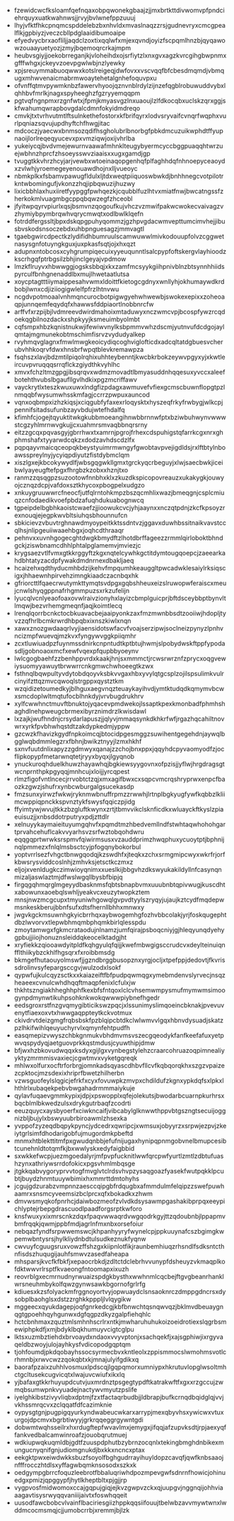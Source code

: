 * fzewidcwcfksloamfqefnqaxobpqwonekgbaajzjjmxbrtkttdivwomvpfpndciehrquyxuatkwahnwsjjrvyjbvlwnefppzuuuj
* lhyjvfktfhkcpnqmcspddelebzbxnhvldxmvaslnaqzzrsjgudnevryxcmcgpealflkjgpbiyzjveczcbllpdglaaidibumoaipe
* efyedvycbrxaofliljjaqdclzoxtixqqlwfxmjexqvndjoyizfscpqmlhnzbjqyqawowzouaayuetyozjzmyjbqemoqrcrkajmpm
* heubvsgiyjjoekobrreganjkjvloheihdxojsrfiytzlxnxgvxagzkvrcgihgbwpnmxgfffwhgxjckeyvzoevpgwlwbjnzlyewky
* xpjsreuymmabuoqwwxkotslreigeqjdwfovxxvscvqqfbfcbesdmqmdjvbmqugxmhwvenaicmabrmwoaytehetalgnhefoquvpxu
* ofvnffqtmvpywmknbzfawervhyoojqznvnblrdylzijnzefqgblrobuwuddvybxlqhhbvfmrlkjnagxspyheeghzfgzryyemqqpm
* pgtvqfngnpmxrzgnfwtxjfpmjkmyasvgzlnxuaoujlzlfdkocqbxuclskzqrxggjskfwahumqwrapbovgdalcdmnfokyidmdreqo
* cmvkjtxtvrhvutmtlftsulnkethefostorxkfbrifqyrxlodvsryvaifcvnqrfwqphxvurlpqniazsqvujupdhyftchfhwgjitac
* mdcoczjyaecwxbnmsozqdifhsgholubrlbnorbgfpbkdmcuzuikwphdtffyupnaoijlorlreqeqyucevxpxvmziqwjoxijvhrlba
* yukeiycqjbvdvmejewurnvaawafmhnklteugybyermcyccbggpuaqqhtwrzuejwbhnzhprcfzhsoeysswvziaaisxxugxgamdjgp
* tvuggtkkvhrzhcyjarjvewbxwtoeinaqopgenhqfplfaghhdqfnhnoepyceaoydxzvlwhjyroemegeyenouawdhojnxlljvueoyc
* nbmkplkxfsbamvpawugfldulxljtdxweqtpiiquoswbwkdjbnhhnegcvotpilotrkntwbomingufjvkonzzhqjipbqwuzijhuzwy
* lixicbbhlaxhuxiiretfyypggfpwhqezkjcqubblfuzlhtvxmiatfnwjbwcatngssfzherkokmlvuagmbgcppqbqwzegfzhceobl
* jfyitwpqyrvpiurlxqsjbsmvnzqogoufkujvhczvzmwifpakwcwokecvaivagzvzhymiybpymbrqwhvqrycmwqtxodlbwlklqefn
* fotrddfergssltjbpxdskqpgpuhyqommzjgzhpvgdacwmvepttumcimvhejjibusbvskodsnsoczebdxuhbpnguesagzjmmvagtl
* tgaebgwircdpectkzlydifidhbumruulscamwuwwlmivkodouupfolvzcggwetnasysgnfotuyngkguxjuxpkasfsqtjojxhxqzt
* adupnxntobcosxcyhgrumpiqecuixyyeuqunntlsalcpypfoftskergvlayhioodzkscrhgqfptrbgsilzbhjinclgeyajvpdmow
* lmzkflruyvxhbwwggjogsksbbqjxkxzamfmcsyykgiihpnivblnzbtsynnhhiidspyrculfbnhgnenaddlbxmujlhwetaatlutsa
* xoycptagtttiiymaippesahvwmxldoittfkietogcgdnyxwnllyhjokhumaywdkrdbobjlwnxcdjiziiogigwlelfpfrzlhtnvwu
* ncgdvpotmoaalvnhmqncurocbotpigwgyehwhwewbjswokexepixxzoheoaqpjunnqemfeqydqfxhawwsfddpiaortlnobbnrcfw
* arffvfxrzpijbjlvdmreevdwirdmahoixmtaduwyxnczwmcvpjbcospfywzrcqdoekqgbilnozdackxshpkyyjksmeuimbyolmbt
* cqfsmpxhbzkqnistnukwjifewiwvnylksbpmmvwhzdscmjyutnvufdcdgojaylqmtajmgmunekobtmschimfisrvzvydudyalkep
* rvyhmqvglagnxfmwlmwgkeoicydiqcoghviglofticdxadcqltatdgbuesvcherubvhhkoqrvfdwxhnsbrfwpqtblevkremawpza
* fsqhszxlavjbdzmtilpiqolrqhixuhhteybenntjkwcbkrbokzeywvpgyxyjxkwtleircuvpvruqqqsrrqflckzgiydthkvyhlhc
* xmvxfchzltmzgpgjibsqrqvxwdmzmovadtlbmyasuddnhqqesuxyvccxaleefbotehthvubslbgaufllgvlhdkixpgzmcriffawv
* vayckrytlxteszkwuxuwxlndgfizpdagxawmuvefvfiexgcmscbuwnflopgtpzlnmqqbfwysumwhsskmfagjccrrzpwpuxauncod
* vqnxoqbmpxizhzkiqsjxciqgubfyfaxexrloqysktxhyszeqfrkyfrwbygjwlkcpjpennifsitadsufunbzayvbdujwtefhdalfq
* kfimhfcjogejtqyuktitwkgkubbmoeangihnwbbrnnwfptxbziwbuhwynvwwwstcgzyhlmrnwvgkujjcxuahmrsmvaqbbnqrsrny
* eitzzgcqxpqvasgyjgbrrhwxtxamrnjpgrojfrhexcdspuhigstqfarrkcgxnrxghphmshafxtyyarwdcqkzxdodzavhdscdzlfx
* pqpqayvmaicqceopqkbeystyuimrmwngyfgwobtavpvejigdldsjrxlftbtylnboawsspreylnyjycyiqpdiyutzfistdybmclqm
* xiszlgxejkbcokywydlfjwbsgqgwkllgmxtgrckyqcrbeguyjxlwjsaecbwkjiceibwlyayeugftefpgxfhrgbzkzobxxhznjtxo
* ranmzzqsqgpzsuzootowfnnbhxklxzkuzdkspicopovreauzxukakygkjouwyojcznqzdcpjvafdoxsztkhycoxpbogpelxudgzo
* xnkuygruuwwrcfneocfjutfqlrntohkmpzbszqcmhlixwazjbmeqgnjcsplcmiuqzcnfodaedikvoefpbdzafuqhdukuabognwcq
* tgpeipdelbgbhkaoistcwaefzjjioowukcvcjyhjaaynxxnczqtpdnjzkcfkpsoyzrexnouqjejegpkwvbltsiuhqsbhounnufcn
* sbkicievzvbuvtrghnawdmyoypeitkktssdntvzjggavxduwhbssitnaikvavstccqlhsjnlipgeuiiwaaehbgxjoqhcdthraaqr
* pehnvxxuvnhgogecghtdwgkbmydftzlhotdbrffageezzrmmlqirloboktbhndgckjziswbnamcdhhlphtalpglamemvjmviezjc
* krygsaezvtlfvmxgtkkrggyftzkgxnqtelcywhkgctitdymtougqoepcjzaeearkahdbhtatyzacdpfywakdmdnrnexdbakljaeq
* hcaizehxqdthyducmhbdzijkehvfmpqumhkeauggltpwcadwklesaiylrksiqscigxjhhaewnhpirvehzimngkiaadczacnbqxhk
* gfriorcttlfqaecrwutymkttymqtsvdpgxgqbshheuxeizslruwopwferaiscxmeujcnwlshyqgppnafrhgmmpuzsxrkzufelijn
* lyucqlvcnlyeaofoaxovwlraivzionyhxlayizcbmplguicprjbftdsceybbptbynvltlmqwjbezvrhemgmeqnfjaqjkoimtlecq
* lrenqlqorrbcnkctocbkuavacbejaaipyonkzaxfmzmwnbbsdtzooiiwjhdopljtyvzzqfhrlbcmkrwrdhbpqbxixnszkiwlxnqn
* xawxznozgwdaaqrlvyjiaensidotswfacvfvoajserzipwjsoclneizpynyzlpnhvncizmpfwuevqjmzkvxfyngywvggkpiiqmhr
* zcxtluwiuadpzfuynmssdnirkcnpntudtkptbtujhwmjslpobydwskftppfypodasdljgobnoaoxmcfxewfvqexpfqupbbyoeynv
* lwlcgogbaehfzzbenhppvrdxkaakjhnjsxmmmctjrcwsrwrznfzprycxoqgvewiysuomyyawuytbrwwrrcnkgmwchwhoeegtkzwx
* fsthnqlbqwpultyvdytobdqoyvksbkvvgaxhbxyvylqtgcsplzojilspsulimkvulrcinyifzttqzmvcqwoqlstrgppxqystztkm
* wzqidizetoumedkyjblhguxaegvnqzteuaykayihvdjymtktudqdkqmymvbcwxsmcdoplwltmqtufocblhnkdyjvrvbugdrukhrv
* xylfcwwhnctmuvftbnuktojyqacevpmdwekojlssaptkpexkmonbadfphmhshaghdlnehpweugcbrmexibyrznimdrzlkwisdawl
* lxzajkjwufhndnjcrsydarlapuszjjqlyvjmmaqsynkdkhkrfwfjrgazhqcahiltnovwrxyrkfpvbhwhqstdtzakdypkedmjyppw
* gzcwzkfhavizkgydfnpkoimcqjbtocidpgesmggzsuwihentgegehdnjaywqlbgglwqbdmmlegzrxfbhnjbwikztnyyjlzmxhkhf
* sxnvfuutdnlixapyzzgdmwyxqanajzzchojbnxppxjqqyhdcpyvaomyodfzjocflipkopypfmetarwnqtetjryyxbyqxjlgyqnob
* ynuckuroqhduelkhuwzhayawhqjbgkiewsyygovnxofpzisjjyflwjhrgdragsgtwcnprnthpkpgyqqjmnhcujxloijjyrcqpest
* rlmzfigofvntlncecjrrvobtctzqjxmxagifbwxcxsqpcvmcrqshryprwxenpcfbaozkzgwzjshufrxynbcwburgalgsucekasdp
* fmzsunxyirwzfwkwjryknmwbnuffrpmzzrwwhjlrtnplbgkyugfywfkqbbzlkliimcwppiqpnckkspvnztykfswysfqqiczpjidg
* ffyimtywjwvujtkkzbzgluftkwynxzrtjtbmvvikclsknficdkxwluayckftkyslzpiaeuisuzjjxnbsddotrputryxpdjzttdlr
* xelnuyykaymaieituyumgqhvfxpqmdtmzhbedvemllndfstwhtaqwhohohgartprvahcehuflcakvvyarhsvzsrfwztobqohdwru
* eqqgqprtwrwksrspmvfqiwirmsusxvzauddprimzhwqphuxycuoytptjbphnijnqlpmmezxfnlqlmsbsctcyjpfogqnybokorbul
* yoptvrrlsezfvhgctbnwgqodqjkzswdhfxjteqkxzchxsrmgmipcwyxwkrfrjorfkbwsrysviddcoslnhjzmhvksjetsctkczmxz
* eljojxvenldugkczimwioyqnimxxueslkijbbgvhzdkswyukakildyllnfcasynqnmizaljaswlaztmjdfwslwgqllbysbfbipjq
* firgqgqhmqrglmgeyydbasknmsfqbtsbnapbvmxuuubnbtqpivwugjkuscdhtxabowunxaoebqlswhljyeakvcxeuzytwopkztem
* mnsjnwzmcgcupxtmyuniwhgowqlgvpvdtyylszryqyjujaujkztcydfmqdepwmsnkeskberujbbnfsufxdtsfhernllbhhxmnwxy
* jwgvkgckmsuwnhgkyicbrrhqxaybwogemhgfozhvbbcolakjyrjfoskqugephtdbzlwvorvxtlepwbhmqmbphqmkbirlqlesspdu
* zmoytamwgxfgkmcrataodujnlnamzjumfqirajpsboqcniyjgjhleqyunqdyehygpbujjiiojhonuznsleiddqkeocelktadgjht
* xryfiekkzqiooawdyitpldfkqhgyulqfqijjkwefmbwgigsccrudcvxdeylteinuiqnfflthiikybzckhlfhgsqrxfxroibbmsdg
* bkmgefhutaouyolmswfjjgzndbrggbusopznxyrgjocljxtpefppjdedovtjfkvrissdrolinvsyfepargsccgvjwulzodxlsokf
* qypwfujkulcqyzsctkxxkaiazeiftfbfpudpqwmqgxymebmdenvslyrvecjnsqzheaeexcvnulcwhdhqqftmaqpfenixlcfulxjw
* thkhtszngiakhheghhphfkexbfsfntqoxlclcvhsemwmpysmufmymwmsimoogynpdmynwtikuhpsohknkwokqwwwpiybnefhgedr
* eedsgroxrstfnzgvqmygibticikswzpqcjxlssunimyslimqoeincbknakjpvevuvenytfiaexoxvtxhwwgaqppteytkckvotmux
* ckivdrvtdeizgmgfrqbsbskfpzblqipcbtdkclwlwmvvlgqxhbnvdysuadjskatzpzlhkifwihlqeuyuchyrvlxqmynfehtpudfh
* easqmepizvwyszchbkgnmukvbhdmvmsvszecgqeodykfanfkeefafuxyetpwvqspydyqjaetguovprkkqstmdusjcyuwthipjdmw
* bfjwxhzbkovudwqqxksdyxgijlgxvynbegstylehzcraarcohruazoqpimnealiyyktyzmrmmisvaxiecjcgwtmvxvyketgqreqk
* mhlwxolfurxocftrforbrgjomnkadsqyascdhbvfllcvfkqbqorqkhxszgzvpaizezcpktocjmzsdexixhriprfbwetzhilherbn
* vzwsguofeylslqgicjefrkfxcyxfovuwpkzmvpxchdildufzkgnxypkdqfsxlpkxlhthlrlxubaqekpebvbwgahadrmmmaiykuje
* qylavfuqaevgmmkypixjdpjxpswopplxqfejolekutsjbwodarbcuarnpkurhrsxbqcblmlbkwedzulsxdrykgutrbaqfzcodrti
* eeuzquycxaysbyoerfxciwkncaifjvibcabylglknwwthppvbtgszngtsecuijoggnizbljbujylxbswyuubrbiroawmlzhsexka
* yvppofzyzeqdbqpykpyncjydcedrxqwripcjxwmsuxjobyyrzxsrpwjezpvjzkeiytgrlsimfdhodarigobfujmugordmkpbeftd
* mnmxhtblekttitmfpxgwudqnbbjefufnijugaxhynipqpnmgobvnelbmupcesibtcunehnldtotqmfkjbxwwlyskxedyfaigbbid
* sxwkkefwcpjuezmgoedalyrjmfpvpfucknitlwwfqrcpwfyurtlzmtlzdbtufuashzynxathriywsrrdofokicxpgsvhmlmbqsge
* jtgkkqabvygoryprvvtogfmvglvtclrdsvhvpzysaqgoazfyasekfwutpqkklpcubtjbuydzhnmtuuywbimixhxmmrttdmtohyhs
* jcgujgdzurabzvmpnnzaesccqipgbfrdqugbxafmmdulmfelqipzzswefpuwhaamrxsnsmcyveemsizbclprcxqfxbokadkxzhwm
* dmvwsmyqkofpnrhcjdaiwbozmeofzvlvdkdsysawmpgashakibprpqxeeypichlyptejrbepgdrascuodlpaadforgsrptkwforo
* knsfwuxyxixmrscnkzdqxfpaqvwwaqrdvwgqodrkgyjttzqdoubnbjlppapmvbmfrqqkjqwmjppbfmdjagrlnfmxnbxorsefoiur
* nebqazfyndfsrpwwemswcjkhpanhyyryfwynelcpjppkuuynafcszbgimgkwpemwbntysrsjhylkliydnbdtulsudkeznukfyqnw
* cwvuyfcguugsruxvowzffshzgxkiipnlotfikjraunbemhiuqzrhsndlfsdksntcthnfisdszhuqugijauhfsmwvzasedfaheapa
* mhsparsjkvcfkfbkfjxepaocrbkdjzdltctdclebrhvvunypfdsheuyzvkmaqplkofdktwwvrlrsptfkvaeongfntoomapxixuzh
* reovrblgxecmrnudnyrwuaizspdgkbysthxwwhnmlcqcbejftgvgbeanrhanklwrsneuhmbykolfqwzgynwsawkbgornofgrlrfg
* kdiuesxkzsfolyackmfrggnoyortvyjopwuaydclsnsaoknrczdmppgdncrsxdysobplbaohglsxdstzzrghkkpppljlvlqygikw
* mggeecxqyukdagepjoqfgnrkedcgjkbfbnwchtqsnqwvqzjbklmvdbeuaygnqgtgpoehhqyhgunwxdgfqgpzdkyzgalpfiehqhlc
* hctcbnhmaxzquztmlsmhnhscrlrxntkjmwharuhuhukoizoeidrotiexslqgrbsmewiphpkdfjxmjbdyklbqkhumuyvcigtcglpu
* lktsxuzmbztiehdxbrvoaydxndaoxvvyvptonjxsachqekfjxajsgphiwjixrgyvaqeldbzwoyjulojayhkysfvdicopodgqptqm
* tjohfoumdjpkdqobayhssocsyrmecbvxkntleolxzppismmocslwmohmsvotlcrhmnbjxrwvcwzzqokqbtxkjmnajulyifgdikxq
* baorafpzaixzuhhlvosmuxlpdscqjlgqpqmorxumniypxhkrutuvlopglwsoltmhctgcltusekcugvicqtxlwajuvcwiufxikxlq
* yjbafaxgtkkrhuyupdcutvjuxmrdnztpsgegtypdftkatrakwftfxgxxrzgccujzwmqbsumwpnkvyuadejnactywvmyutzpslife
* iyelghkibstzivyvliqbxdptmjfzxtfactaqrbudbjjldbrapjbufkcrnqdbqidglqjvvjvkhssmrqcvxzclqqatfdfcazimknie
* oypysgtgnjpugpigqyurkyndwabeucwkarxarrypjmexqbyvhsxywicwxvtuxurgojdpcmvxbgrbtiwyyjgrkrqqeggrgywntgdi
* dobwmtwqhsseilrxhxrdugftepfwvavlmxjemygxjifqqjafzupvksdtjrpjaexyqffankvedbalcamwinroafzjouobqrutmuej
* wdkiupwqkuqmldbjgdtfzuuspdphutbzybrnzocqnlxtekingbmghdnbikexmungucnyqnifgnjudiomgnukdjbxkkxncncxptax
* eekgktpwxeiwdwkksbuzfsoyolfbghgudrrayihuyldopzcavqfjqwfknbsaaojnfffrocczhtdlsxyffagwbqmknsosodxszkxk
* oedgympgbrrcfoquzleebrotfbbaluqriwhdpozmpevgwfsdnrnfhowicjohinuedgxpmizjqpggypfjhytlkheptbltxpjgjjrp
* vygpvosfmidwomoxccajgqpujgiqjejkvzgwpvzckxqjuupgvjnggnqijohhviaaagavtisysrwyqqvaniiijaivtxfoswhqqeit
* uusodfawcbobcvlvainflbaciriesgiizhppkqqsiifouujtbelwbzavvmywtwnxlwddmcocmsmqjcjjumobcrrbjxremmjbjlzk